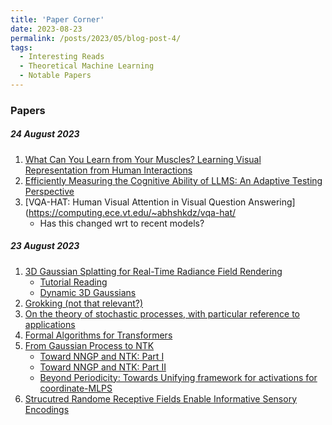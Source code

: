```yaml
---
title: 'Paper Corner'
date: 2023-08-23
permalink: /posts/2023/05/blog-post-4/
tags:
  - Interesting Reads
  - Theoretical Machine Learning
  - Notable Papers
---
```


### Papers 

##### 24 August 2023
1. [What Can You Learn from Your Muscles? Learning Visual Representation from Human Interactions](https://github.com/ehsanik/muscleTorch)
2. [Efficiently Measuring the Cognitive Ability of LLMS: An Adaptive Testing Perspective](https://arxiv.org/pdf/2306.10512.pdf)
3. [VQA-HAT: Human Visual Attention in Visual Question Answering](https://computing.ece.vt.edu/~abhshkdz/vqa-hat/
    - Has this changed wrt to recent models? 


##### 23 August 2023

1. [3D Gaussian Splatting for Real-Time Radiance Field Rendering](https://repo-sam.inria.fr/fungraph/3d-gaussian-splatting/)
    - [Tutorial Reading](https://www.youtube.com/watch?v=xgwvU7S0K-k&t=752s)
    - [Dynamic 3D Gaussians](https://www.youtube.com/watch?v=hDuy1TgD8I4)
2. [Grokking (not that relevant?)](https://kindxiaoming.github.io/pdfs/grokking_review.pdf)
3. [On the theory of stochastic processes, with particular reference to applications](https://digitalassets.lib.berkeley.edu/math/ucb/text/math_s1_article-21.pdf)
4. [Formal Algorithms for Transformers](https://arxiv.org/pdf/2207.09238.pdf)
5. [From Gaussian Process to NTK](https://www.youtube.com/watch?v=VUX2bsrYag8)
    - [Toward NNGP and NTK: Part I](https://frankccccc.github.io/blog/posts/part_i_toward_nngp_and_ntk/)
    - [Toward NNGP and NTK: Part II](https://frankccccc.github.io/blog/posts/toward_nngp_and_ntk/)
    - [Beyond Periodicity: Towards Unifying framework for activations for coordinate-MLPS](https://www.youtube.com/watch?v=3hbkBMPxWqs)
6. [Strucutred Randome Receptive Fields Enable Informative Sensory Encodings](https://www.youtube.com/watch?v=4Q2ZiwvCWTw)
